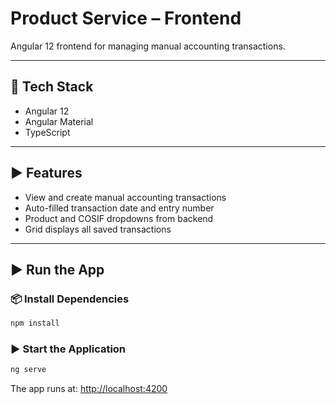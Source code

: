 # Product Service – Frontend

Angular 12 frontend for managing manual accounting transactions.

---

## 🧰 Tech Stack

- Angular 12  
- Angular Material  
- TypeScript  

---

## ▶️ Features

- View and create manual accounting transactions  
- Auto-filled transaction date and entry number  
- Product and COSIF dropdowns from backend  
- Grid displays all saved transactions

---

## ▶️ Run the App

### 📦 Install Dependencies

```bash
npm install
```

### ▶️ Start the Application

```bash
ng serve
```

The app runs at: [http://localhost:4200](http://localhost:4200)
